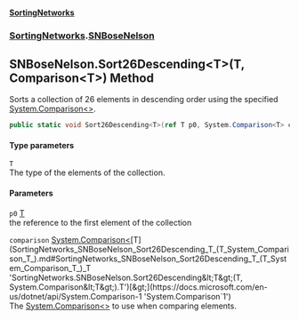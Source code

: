 #### [SortingNetworks](index.md 'index')
### [SortingNetworks](SortingNetworks.md 'SortingNetworks').[SNBoseNelson](SortingNetworks_SNBoseNelson.md 'SortingNetworks.SNBoseNelson')
## SNBoseNelson.Sort26Descending&lt;T&gt;(T, Comparison&lt;T&gt;) Method
Sorts a collection of 26 elements in descending order using the specified [System.Comparison&lt;&gt;](https://docs.microsoft.com/en-us/dotnet/api/System.Comparison-1 'System.Comparison`1').  
```csharp
public static void Sort26Descending<T>(ref T p0, System.Comparison<T> comparison);
```
#### Type parameters
<a name='SortingNetworks_SNBoseNelson_Sort26Descending_T_(T_System_Comparison_T_)_T'></a>
`T`  
The type of the elements of the collection.
  
#### Parameters
<a name='SortingNetworks_SNBoseNelson_Sort26Descending_T_(T_System_Comparison_T_)_p0'></a>
`p0` [T](SortingNetworks_SNBoseNelson_Sort26Descending_T_(T_System_Comparison_T_).md#SortingNetworks_SNBoseNelson_Sort26Descending_T_(T_System_Comparison_T_)_T 'SortingNetworks.SNBoseNelson.Sort26Descending&lt;T&gt;(T, System.Comparison&lt;T&gt;).T')  
the reference to the first element of the collection
  
<a name='SortingNetworks_SNBoseNelson_Sort26Descending_T_(T_System_Comparison_T_)_comparison'></a>
`comparison` [System.Comparison&lt;](https://docs.microsoft.com/en-us/dotnet/api/System.Comparison-1 'System.Comparison`1')[T](SortingNetworks_SNBoseNelson_Sort26Descending_T_(T_System_Comparison_T_).md#SortingNetworks_SNBoseNelson_Sort26Descending_T_(T_System_Comparison_T_)_T 'SortingNetworks.SNBoseNelson.Sort26Descending&lt;T&gt;(T, System.Comparison&lt;T&gt;).T')[&gt;](https://docs.microsoft.com/en-us/dotnet/api/System.Comparison-1 'System.Comparison`1')  
The [System.Comparison&lt;&gt;](https://docs.microsoft.com/en-us/dotnet/api/System.Comparison-1 'System.Comparison`1') to use when comparing elements.
  
